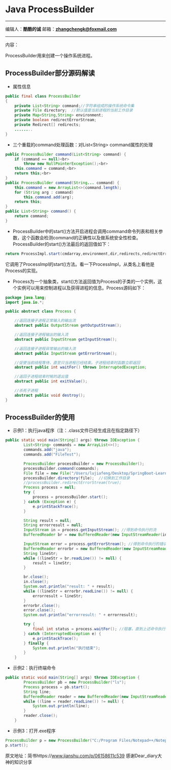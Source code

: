 # Java ProcessBuilder
***
编辑人：__**酷酷的诚**__  邮箱：**zhangchengk@foxmail.com**
***
内容：

ProcessBuilder用来创建一个操作系统进程。

## ProcessBuilder部分源码解读

* 属性信息

```java
public final class ProcessBuilder
{
    private List<String> command;//字符串组成的操作系统命令集
    private File directory;  //默认值是当前进程的当前工作目录
    private Map<String,String> environment;
    private boolean redirectErrorStream;
    private Redirect[] redirects;
    ........
}
```
* 三个重载的command处理函数：对List\<String\> command属性的处理
```java
public ProcessBuilder command(List<String> command) {
    if (command == null)<br>
        throw new NullPointerException();<br>
    this.command = command;<br>
    return this;<br>
}
public ProcessBuilder command(String... command) {
    this.command = new ArrayList<>(command.length);
    for (String arg : command)
        this.command.add(arg);
    return this;
}
public List<String> command() {
    return command;
}
```

- ProcessBuilder中的start()方法开启进程会调用command命令列表和相关参数，这个函数会检测command的正确性以及做系统安全性检查。ProcessBuilder的start()方法最后的返回值如下：

```java
return ProcessImpl.start(cmdarray,environment,dir,redirects,redirectErrorStream);
```

它调用了ProcessImpl的start()方法。看一下ProcessImpl，从类名上看他是Process的实现。
- Process为一个抽象类，start()方法返回值为Process的子类的一个实例，这个实例可以用来控制进程以及获得进程的信息。Process源码如下：

```java
package java.lang;
import java.io.*;

public abstract class Process {

    //返回连接子进程正常输入的输出流
    abstract public OutputStream getOutputStream();

    //返回连接子进程输出的输入流
    abstract public InputStream getInputStream();

    //返回连接子进程异常输出的输入流
    abstract public InputStream getErrorStream();

    //促使当前线程等待，直至只当进程已经结束。子进程结束时函数立即返回
    abstract public int waitFor() throws InterruptedException;

    //返回子进程结束时候的退出值
    abstract public int exitValue();

    //杀死子进程
    abstract public void destroy();
}
```
## ProcessBuilder的使用
- 示例1：执行java程序（注：.class文件已经生成且在指定路径下）
```java
public static void main(String[] args) throws IOException {
        List<String> commands = new ArrayList<>();
        commands.add("java");
        commands.add("FileTest");

        ProcessBuilder processBuilder = new ProcessBuilder();
        processBuilder.command(commands);
        File file = new File("/Users/lujiafeng/Desktop/SpringBoot-Learning/Java_Test/src");
        processBuilder.directory(file);  //切换到工作目录
        //processBuilder.redirectErrorStream(true);
        Process process = null;
        try {
            process = processBuilder.start();
        } catch (Exception e) {
            e.printStackTrace();
        }

        String result = null;
        String errorresult = null;
        InputStream in = process.getInputStream(); //得到命令执行的流
        BufferedReader br = new BufferedReader(new InputStreamReader(in));

        InputStream error = process.getErrorStream(); //得到命令执行的错误流
        BufferedReader errorbr = new BufferedReader(new InputStreamReader(error));
        String lineStr;
        while ((lineStr = br.readLine()) != null) {
            result = lineStr;
        }

        br.close();
        in.close();
        System.out.println("result: " + result);
        while ((lineStr = errorbr.readLine()) != null) {
            errorresult = lineStr;
        }
        errorbr.close();
        error.close();
        System.out.println("errorresult: " + errorresult);

        try {
            final int status = process.waitFor(); //阻塞，直到上述命令执行完
        } catch (InterruptedException e) {
            e.printStackTrace();
        } finally {
            System.out.println("执行结束");
        }
    }
```
- 示例2：执行终端命令
```java
public static void main(String[] args) throws IOException {
        ProcessBuilder pb = new ProcessBuilder("ls");
        Process process = pb.start();
        String line;
        BufferedReader reader = new BufferedReader(new InputStreamReader(process.getInputStream(), "GBK"));
        while ((line = reader.readLine()) != null) {
            System.out.println(line);
        }
        reader.close();
    }
```
- 示例3：打开.exe程序
```java
ProcessBuilder p = new ProcessBuilder("C:/Program Files/Notepad++/Notepad++.exe");
p.start();
```

原文地址：简书https://www.jianshu.com/p/06158611c539 感谢Dear_diary大神的知识分享

